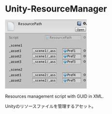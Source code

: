# Unity-ResourceManager
<img src="https://github.com/okNirvy/Unity-ResourceManager/blob/images/Images/ss1.png">

Resources management script with GUID in XML.

Unityのリソースファイルを管理するアセット。
